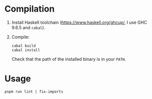 
# Compilation

1.  Install Haskell toolchain (<https://www.haskell.org/ghcup/>, I use GHC 9.6.5
    and `cabal`).

2.  Compile:
    
        cabal build
        cabal install
    
    Check that the path of the installed binary is in your `PATH`.


# Usage

    pnpm run lint | fix-imports

